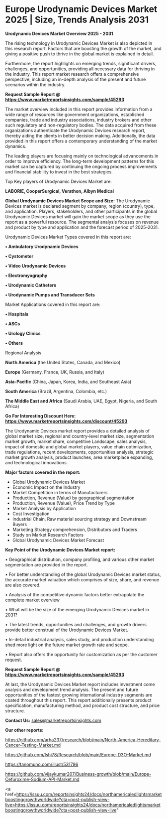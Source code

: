 # Europe Urodynamic Devices Market 2025 | Size, Trends Analysis 2031

<Strong> Urodynamic Devices Market Overview 2025 - 2031</strong>

The rising technology in Urodynamic Devices Market is also depicted in this research report. Factors that are boosting the growth of the market, and giving a positive push to thrive in the global market is explained in detail.

Furthermore, the report highlights on emerging trends, significant drivers, challenges, and opportunities, providing all necessary data for thriving in the industry. This report market research offers a comprehensive perspective, including an in-depth analysis of the present and future scenarios within the industry.

<strong>Request Sample Report @ <a href=https://www.marketreportsinsights.com/sample/45293>https://www.marketreportsinsights.com/sample/45293</a></strong>

The market overview included in this report provides information from a wide range of resources like government organizations, established companies, trade and industry associations, industry brokers and other such regulatory and non-regulatory bodies. The data acquired from these organizations authenticate the Urodynamic Devices research report, thereby aiding the clients in better decision making. Additionally, the data provided in this report offers a contemporary understanding of the market dynamics.

The leading players are focusing mainly on technological advancements in order to improve efficiency. The long-term development patterns for this market can be captured by continuing the ongoing process improvements and financial stability to invest in the best strategies.

Top Key players of Urodynamic Devices Market are:

<strong>LABORIE, CooperSurgical, Verathon, Albyn Medical</strong>

<strong><b>Global Urodynamic Devices Market Scope and Size:</b></strong>
The Urodynamic Devices market is declared segment by company, region (country), type, and application. Players, stakeholders, and other participants in the global Urodynamic Devices market will gain the market scope as they use the report as a powerful resource. The segmental analysis focuses on revenue and product by type and application and the forecast period of 2025-2031.

Urodynamic Devices Market Types covered in this report are:

<strong>•  Ambulatory Urodynamic Devices

•  Cystometer

•  Video Urodynamic Devices

•  Electromyography

•  Urodynamic Catheters

•  Urodynamic Pumps and Transducer Sets</strong>

Market Applications covered in this report are:

<strong>•  Hospitals

•  ASCs

•  Urology Clinics

•  Others</strong> 

Regional Analysis

<strong>North America</strong> (the United States, Canada, and Mexico)

<strong>Europe</strong> (Germany, France, UK, Russia, and Italy)

<strong>Asia-Pacific</strong> (China, Japan, Korea, India, and Southeast Asia)

<strong>South America</strong> (Brazil, Argentina, Colombia, etc.)

<strong>The Middle East and Africa</strong> (Saudi Arabia, UAE, Egypt, Nigeria, and South Africa)

<strong>Go For Interesting Discount Here: <a href=https://www.marketreportsinsights.com/discount/45293>https://www.marketreportsinsights.com/discount/45293</a></strong>

The Urodynamic Devices market report provides a detailed analysis of global market size, regional and country-level market size, segmentation market growth, market share, competitive Landscape, sales analysis, impact of domestic and global market players, value chain optimization, trade regulations, recent developments, opportunities analysis, strategic market growth analysis, product launches, area marketplace expanding, and technological innovations.

<strong><b>Major factors covered in the report:</b></strong>
<ul>
  <li>Global Urodynamic Devices Market </li>
  <li>Economic Impact on the Industry</li>
  <li>Market Competition in terms of Manufacturers</li>
  <li>Production, Revenue (Value) by geographical segmentation</li>
  <li>Production, Revenue (Value), Price Trend by Type</li>
  <li>Market Analysis by Application</li>
  <li>Cost Investigation</li>
  <li>Industrial Chain, Raw material sourcing strategy and Downstream Buyers</li>
  <li>Marketing Strategy comprehension, Distributors and Traders</li>
  <li>Study on Market Research Factors</li>
  <li>Global Urodynamic Devices Market Forecast</li>
</ul>

<strong><b>Key Point of the Urodynamic Devices Market report:</b></strong>

• Geographical distribution, company profiling, and various other market segmentation are provided in the report.

• For better understanding of the global Urodynamic Devices market status, the accurate market valuation which comprises of size, share, and revenue are also covered.

• Analysis of the competitive dynamic factors better extrapolate the complete market overview

• What will be the size of the emerging Urodynamic Devices market in 2031?

• The latest trends, opportunities and challenges, and growth drivers provide better construal of the Urodynamic Devices Market.

• In-detail industrial analysis, sales study, and production understanding shed more light on the future market growth rate and scope.

• Report also offers the opportunity for customization as per the customer request.

<strong>Request Sample Report @ <a href=https://www.marketreportsinsights.com/sample/45293>https://www.marketreportsinsights.com/sample/45293</a></strong>

At last, the Urodynamic Devices Market report includes investment come analysis and development trend analysis. The present and future opportunities of the fastest growing international industry segments are coated throughout this report. This report additionally presents product specification, manufacturing method, and product cost structure, and price structure.

<strong>Contact Us:</strong>
sales@marketreportsinsights.com

<strong>Our other reports:</strong>

<a href=https://github.com/arha237/research/blob/main/North-America-Hereditary-Cancer-Testing-Market.md>https://github.com/arha237/research/blob/main/North-America-Hereditary-Cancer-Testing-Market.md</a>

<a href=https://github.com/Ishi78/Research/blob/main/Europe-D3O-Market.md>https://github.com/Ishi78/Research/blob/main/Europe-D3O-Market.md</a>

<a href=https://tanomuno.com/illust/531796>https://tanomuno.com/illust/531796</a>

<a href=https://github.com/vijaykumar207/Business-growth/blob/main/Europe-Cefuroxime-Sodium-API-Market.md>https://github.com/vijaykumar207/Business-growth/blob/main/Europe-Cefuroxime-Sodium-API-Market.md</a>

<a href=https://issuu.com/reportsinsights24/docs/northamericaledlightsmarketboostinggrowthworldwide?cta=post-publish-view-live>https://issuu.com/reportsinsights24/docs/northamericaledlightsmarketboostinggrowthworldwide?cta=post-publish-view-live</a>"
